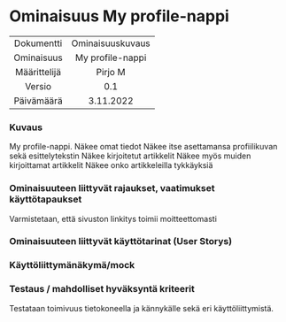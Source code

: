 # Ominaisuus My profile-nappi

| | |
|:-:|:-:|
| Dokumentti | Ominaisuuskuvaus |
| Ominaisuus | My profile-nappi | 
| Määrittelijä | Pirjo M | 
| Versio | 0.1 |
| Päivämäärä | 3.11.2022 |

### Kuvaus
My profile-nappi.
Näkee omat tiedot
Näkee itse asettamansa profiilikuvan sekä esittelytekstin
Näkee kirjoitetut artikkelit
Näkee myös muiden kirjoittamat artikkelit
Näkee onko artikkeleilla tykkäyksiä

### Ominaisuuteen liittyvät rajaukset, vaatimukset käyttötapaukset

Varmistetaan, että sivuston linkitys toimii moitteettomasti

### Ominaisuuteen liittyvät käyttötarinat (User Storys)


### Käyttöliittymänäkymä/mock 


### Testaus / mahdolliset hyväksyntä kriteerit 

Testataan toimivuus tietokoneella ja kännykälle sekä eri käyttöliittymistä.






